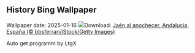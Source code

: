 ## History Bing Wallpaper
Wallpaper date: 2025-01-16
![](https://www.bing.com/th?id=OHR.SanAntonJaen_ES-ES3301530982_UHD.jpg&w=1000)Download: [Jaén al anochecer, Andalucía, España (© bbsferrari/iStock/Getty Images)](https://www.bing.com/th?id=OHR.SanAntonJaen_ES-ES3301530982_UHD.jpg)

Auto get programm by LtgX
